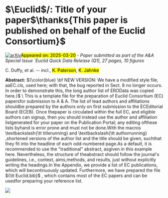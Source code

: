 <div class="macros" style="visibility:hidden;">
$\newcommand{\ensuremath}{}$
$\newcommand{\xspace}{}$
$\newcommand{\object}[1]{\texttt{#1}}$
$\newcommand{\farcs}{{.}''}$
$\newcommand{\farcm}{{.}'}$
$\newcommand{\arcsec}{''}$
$\newcommand{\arcmin}{'}$
$\newcommand{\ion}[2]{#1#2}$
$\newcommand{\textsc}[1]{\textrm{#1}}$
$\newcommand{\hl}[1]{\textrm{#1}}$
$\newcommand{\footnote}[1]{}$
$\newcommand{\orcid}[1]$
$\newcommand{\tmax}{{\vartheta_{\rm max}}}$
$\newcommand{\refer}[1]{,\ #1; [{\tt #1}]}$
$\newcommand{\itemm}{$
$\medskip\noindent}$
$\newcommand{\pd}{\phantom{1}}$</div>



<div id="title">

# $\Euclid$\/: Title of your paper$\thanks{This paper is published on     behalf of the Euclid Consortium}$

</div>
<div id="comments">

[![arXiv](https://img.shields.io/badge/arXiv-2503.15334-b31b1b.svg)](https://arxiv.org/abs/2503.15334)<mark>Appeared on: 2025-03-20</mark> -  _Paper submitted as part of the A&A Special Issue `Euclid Quick Data Release (Q1), 27 pages, 10 figures_

</div>
<div id="authors">

C. Duffy, et al. -- incl., <mark>K. Paterson</mark>, <mark>K. Jahnke</mark>

</div>
<div id="abstract">

**Abstract:** ${\color{blue} \bf NEW VERSION: We have a modified style file,     aaEC.cls, used here; with that, the bug reported in Sect. 8 no     longer occurs. In order to demonstrate this, the long author list     of EROData was copied here.}$ \ This is a template file for the preparation of Euclid Consortium (EC) papersfor submission to A \& A. The list of lead authors and affiliations shouldbe prepared by the authors only on first submission to the ECEditorial Board (ECEB). Once thepaper is circulated within the full EC, and eligible authors can signup, then you should instead use the author and affiliation listgenerated for your paper on the Publication Portal; any editing ofthese lists byhand is error prone and must not be done.With the macros \textbackslash{\tt titlerunning} and \textbackslash{\tt authorrunning} ,shortened versions of the author list and the title should be given, suchthat they fit into the headline of each odd-numbered page.As a default, it is recommended to use the "traditional" abstract, asgiven in this example here. Nevertheless, the structure of theabstract should follow the journal's guidelines, i.e., context, aims,methods, and results, just without explicitly writing the headings.In the Appendix, we provide a list of EC publications, which will becontinuously updated. Furthermore, we have prepared the file ${\tt  Euclid.bib}$ , which contains most of the EC papers and can be usedfor preparing your reference list.

</div>

<div id="qrcode"><img src=https://api.qrserver.com/v1/create-qr-code/?size=100x100&data="https://arxiv.org/abs/2503.15334"></div>